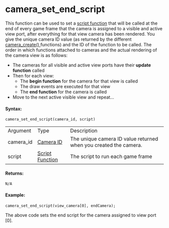 # camera_set_end_script

This function can be used to set a [script
function](../../../GML_Overview/Script_Functions) that will be
called at the end of every game frame that the camera is assigned to a
visible and active view port, after everything for that view camera has
been rendered. You give the unique camera ID value (as returned by the
different [ camera_create() ](camera_create) functions) and the ID
of the function to be called. The order in which functions attached to
cameras and the actual rendering of the camera view is as follows:

-   The cameras for all visible and active view ports have their
    **update function** called
-   Then for each view:
    -   The **begin function** for the camera for that view is called
    -   The draw events are executed for that view
    -   The **end function** for the camera is called
-   Move to the next active visible view and repeat...

#### Syntax:

``` gml
camera_set_end_script(camera_id, script)
```

|           |                                                                                                                            |                                                                  |
|-----------|----------------------------------------------------------------------------------------------------------------------------|------------------------------------------------------------------|
| Argument  | Type                                                                                                                       | Description                                                      |
| camera_id |  [Camera ID](../../../../../GameMaker_Language/GML_Reference/Cameras_And_Display/Cameras_And_Viewports/camera_create)  | The unique camera ID value returned when you created the camera. |
| script    |  [Script Function](../../../../../GameMaker_Language/GML_Overview/Script_Functions)                                    | The script to run each game frame                                |

#### Returns:

``` gml
N/A
```

#### Example:

``` gml
camera_set_end_script(view_camera[0], endCamera);
```

The above code sets the end script for the camera assigned to view port
\[0\].

